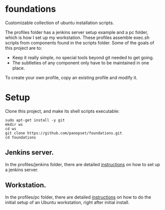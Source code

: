 # foundations
Customizable collection of ubuntu installation scripts.

The profiles folder has a jenkins server setup example and a pc folder, which is how I set up my workstation.  These profiles assemble exec.sh scripts from components found
in the scripts folder.  Some of the goals of this project are to:

* Keep it really simple, no special tools beyond git needed to get going.
* The subtleties of any component only have to be maintained in one place.

To create your own profile, copy an existing profile and modify it.

# Setup

Clone this project, and make its shell scripts executable:

    sudo apt-get install -y git
    mkdir ws
    cd ws
    git clone https://github.com/panopset/foundations.git
    cd foundations

## Jenkins server.
In the profiles/jenkins folder, there are detailed [instructions](./profiles/jenkins/README.md)
on how to set up a jenkins server.

## Workstation.
In the profiles/pc folder, there are detailed [instructions](./profiles/pc/README.md)
on how to do the initial setup of an Ubuntu workstation, right after initial install.

